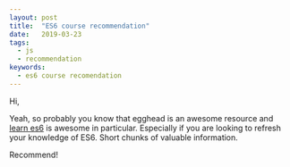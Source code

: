 ```yaml
---
layout: post
title:  "ES6 course recommendation"
date:   2019-03-23
tags:
  - js
  - recommendation
keywords:
  - es6 course recomendation
---
```

Hi,

Yeah, so probably you know that egghead is an awesome resource and [learn es6](https://egghead.io/courses/learn-es6-ecmascript-2015) is awesome in particular. Especially if you are looking to refresh your knowledge of ES6. Short chunks of valuable information.

Recommend!